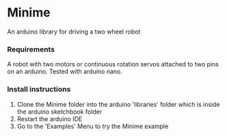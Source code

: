 # Minime
An arduino library for driving a two wheel robot

### Requirements
A robot with two motors or continuous rotation servos attached to two pins on an arduino. Tested with arduino nano.

### Install instructions
1. Clone the Minime folder into the arduino 'libraries' folder which is inside the arduino sketchbook folder
2. Restart the arduino IDE
3. Go to the 'Examples' Menu to try the Minime example
